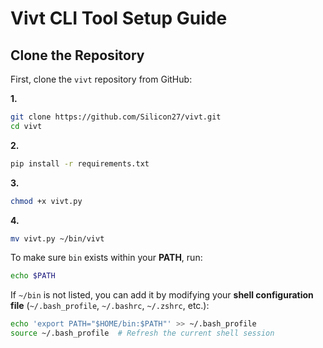 # Vivt CLI Tool Setup Guide

## Clone the Repository

First, clone the `vivt` repository from GitHub:

**1.**
```sh
git clone https://github.com/Silicon27/vivt.git
cd vivt
```
**2.**
```sh
pip install -r requirements.txt
```
**3.**
```sh
chmod +x vivt.py
```
**4.**
```sh
mv vivt.py ~/bin/vivt
```

To make sure `bin` exists within your **PATH**, run:
```sh
echo $PATH
```

If `~/bin` is not listed, you can add it by modifying your **shell configuration file** (`~/.bash_profile`, `~/.bashrc`, `~/.zshrc`, etc.):
```sh
echo 'export PATH="$HOME/bin:$PATH"' >> ~/.bash_profile
source ~/.bash_profile  # Refresh the current shell session
```

